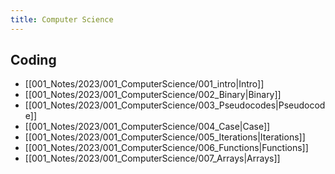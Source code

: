```yaml
---
title: Computer Science
---
```


## Coding
- [[001_Notes/2023/001_ComputerScience/001_intro|Intro]]
- [[001_Notes/2023/001_ComputerScience/002_Binary|Binary]]
- [[001_Notes/2023/001_ComputerScience/003_Pseudocodes|Pseudocode]]
- [[001_Notes/2023/001_ComputerScience/004_Case|Case]]
- [[001_Notes/2023/001_ComputerScience/005_Iterations|Iterations]]
- [[001_Notes/2023/001_ComputerScience/006_Functions|Functions]]
- [[001_Notes/2023/001_ComputerScience/007_Arrays|Arrays]]

